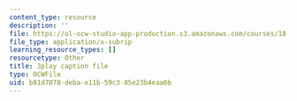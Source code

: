 ```yaml
---
content_type: resource
description: ''
file: https://ol-ocw-studio-app-production.s3.amazonaws.com/courses/18-01sc-single-variable-calculus-fall-2010/b81d7078debae11b59c385e23b4eaa6b_jBkXbAgMj6s.srt
file_type: application/x-subrip
learning_resource_types: []
resourcetype: Other
title: 3play caption file
type: OCWFile
uid: b81d7078-deba-e11b-59c3-85e23b4eaa6b
---
```

